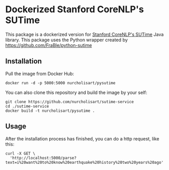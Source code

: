 # Dockerized Stanford CoreNLP's SUTime

This package is a dockerized version for [Stanford CoreNLP's SUTime](https://nlp.stanford.edu/software/sutime.shtml) Java library. This package uses the Python wrapper created by https://github.com/FraBle/python-sutime



## Installation

Pull the image from Docker Hub:

```
docker run -d -p 5000:5000 nurcholisart/pysutime
```

You can also clone this repository and build the image by your self:

```
git clone https://github.com/nurcholisart/sutime-service
cd ./sutime-service
docker build -t nurcholisart/pysutime .
```



## Usage

After the installation process has finished, you can do a http request, like this:

```
curl -X GET \
  'http://localhost:5000/parse?text=i%20want%20to%20know%20earthquake%20history%20two%20years%20ago'
```